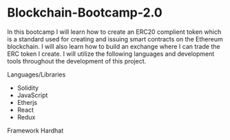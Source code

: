 # Blockchain-Bootcamp-2.0

In this bootcamp I will learn how to create an ERC20 complient token which is a standard used for creating and issuing smart contracts on the Ethereum blockchain. I will also learn how to build an exchange where I can trade the ERC token I create. I will utilize the following languages and development tools throughout the development of this project.

Languages/Libraries
- Solidity
- JavaScript
- Etherjs
- React
- Redux

Framework
Hardhat

